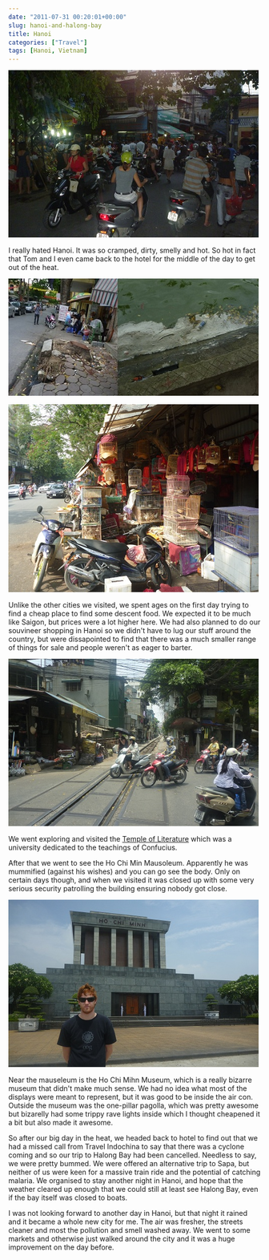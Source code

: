 ```yaml
---
date: "2011-07-31 00:20:01+00:00"
slug: hanoi-and-halong-bay
title: Hanoi
categories: ["Travel"]
tags: [Hanoi, Vietnam]
---
```


![Hanoi Street](p1080297.jpg)

I really hated Hanoi. It was so cramped, dirty, smelly and hot. So hot in fact that Tom and I even came back to the hotel for the middle of the day to get out of the heat.

![](rubbish.jpg)

![](P1080300.jpg)

Unlike the other cities we visited, we spent ages on the first day trying to find a cheap place to find some descent food. We expected it to be much like Saigon, but prices were a lot higher here. We had also planned to do our souvineer shopping in Hanoi so we didn't have to lug our stuff around the country, but were dissapointed to find that there was a much smaller range of things for sale and people weren't as eager to barter.

![](P1080344.jpg)

We went exploring and visited the [Temple of Literature](http://en.wikipedia.org/wiki/Temple_of_Literature,_Hanoi) which was a university dedicated to the teachings of Confucius.

After that we went to see the Ho Chi Min Mausoleum. Apparently he was mummified (against his wishes) and you can go see the body. Only on certain days though, and when we visited it was closed up with some very serious security patrolling the building ensuring nobody got close.

![](P1080327.jpg)

Near the mauseleum is the Ho Chi Mihn Museum, which is a really bizarre museum that didn't make much sense. We had no idea what most of the displays were meant to represent, but it was good to be inside the air con. Outside the museum was the one-pillar pagolla, which was pretty awesome but bizarelly had some trippy rave lights inside which I thought cheapened it a bit but also made it awesome.

So after our big day in the heat, we headed back to hotel to find out that we had a missed call from Travel Indochina to say that there was a cyclone coming and so our trip to Halong Bay had been cancelled. Needless to say, we were pretty bummed. We were offered an alternative trip to Sapa, but neither of us were keen for a massive train ride and the potential of catching malaria. We organised to stay another night in Hanoi, and hope that the weather cleared up enough that we could still at least see Halong Bay, even if the bay itself was closed to boats.

I was not looking forward to another day in Hanoi, but that night it rained and it became a whole new city for me. The air was fresher, the streets cleaner and most the pollution and smell washed away. We went to some markets and otherwise just walked around the city and it was a huge improvement on the day before.
